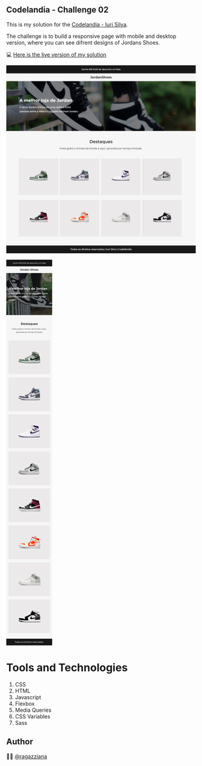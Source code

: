 
## Codelandia - Challenge 02

This is my solution for the [Codelandia - Iuri Silva](https://discord.com/channels/853354677411905578/855846897854971914). 

The challenge is to build a responsive page with mobile and desktop version, where you can see difrent designs of Jordans Shoes.

💻 [Here is the live version of my solution](https://ragazziana.github.io/jordan-project/)

![Desktop Version](https://github.com/ragazziana/jordan-project/blob/main/design/Index%20-%20%20-%202022-07-27%20at%201.14.22%20PM.jpg?raw=true)

![Desktop Version](https://github.com/ragazziana/jordan-project/blob/main/design/Shop%20-%20Home%20(Mobile).png?raw=true)

# Tools and Technologies

1. CSS
2. HTML
3. Javascript
4. Flexbox
5. Media Queries
6. CSS Variables
7. Sass

## Author
👩‍💻  [@ragazziana](https://github.com/ragazziana)
